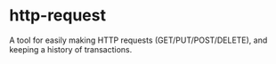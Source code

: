 # http-request
A tool for easily making HTTP requests (GET/PUT/POST/DELETE), and keeping a history of transactions.
